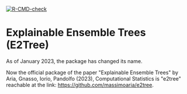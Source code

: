 
<!-- README.md is generated from README.Rmd. Please edit that file -->
<!-- badges: start -->

[![R-CMD-check](https://github.com/massimoaria/e2tree/actions/workflows/R-CMD-check.yaml/badge.svg)](https://github.com/massimoaria/e2tree/actions/workflows/R-CMD-check.yaml)
<!-- badges: end -->

# Explainable Ensemble Trees (E2Tree)

As of January 2023, the package has changed its name. 

Now the official package of the paper "Explainable Ensemble Trees" by Aria, Gnasso, Iorio, Pandolfo (2023), Computational Statistics is "e2tree" reachable at the link: https://github.com/massimoaria/e2tree.
